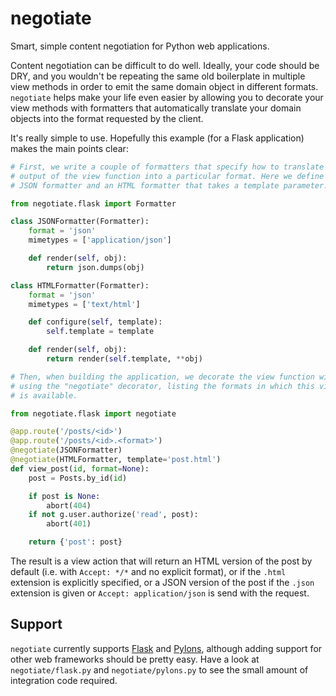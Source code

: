 negotiate
=========

Smart, simple content negotiation for Python web applications.

Content negotiation can be difficult to do well. Ideally, your code should be
DRY, and you wouldn't be repeating the same old boilerplate in multiple view
methods in order to emit the same domain object in different formats.
``negotiate`` helps make your life even easier by allowing you to decorate
your view methods with formatters that automatically translate your domain
objects into the format requested by the client.

It's really simple to use. Hopefully this example (for a Flask application)
makes the main points clear:

```python
# First, we write a couple of formatters that specify how to translate the
# output of the view function into a particular format. Here we define a
# JSON formatter and an HTML formatter that takes a template parameter.

from negotiate.flask import Formatter

class JSONFormatter(Formatter):
    format = 'json'
    mimetypes = ['application/json']

    def render(self, obj):
        return json.dumps(obj)

class HTMLFormatter(Formatter):
    format = 'json'
    mimetypes = ['text/html']

    def configure(self, template):
        self.template = template

    def render(self, obj):
        return render(self.template, **obj)

# Then, when building the application, we decorate the view function with
# using the "negotiate" decorator, listing the formats in which this view
# is available.

from negotiate.flask import negotiate

@app.route('/posts/<id>')
@app.route('/posts/<id>.<format>')
@negotiate(JSONFormatter)
@negotiate(HTMLFormatter, template='post.html')
def view_post(id, format=None):
    post = Posts.by_id(id)

    if post is None:
        abort(404)
    if not g.user.authorize('read', post):
        abort(401)

    return {'post': post}
```

The result is a view action that will return an HTML version of the post by default (i.e. with `Accept: */*` and no explicit format), or if the `.html` extension is explicitly specified, or a JSON version of the post if the `.json` extension is given or `Accept: application/json` is send with the request.

Support
-------

`negotiate` currently supports [Flask](http://flask.pocoo.org) and [Pylons](http://pylonshq.com), although adding support for other web frameworks should be pretty easy. Have a look at `negotiate/flask.py` and `negotiate/pylons.py` to see the small amount of integration code required.
